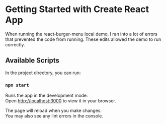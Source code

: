 # Getting Started with Create React App

When running the react-burger-menu local demo, I ran into a lot of errors that prevented the code from running. These edits allowed the demo to run correctly.

## Available Scripts

In the project directory, you can run:

### `npm start`

Runs the app in the development mode.\
Open [http://localhost:3000](http://localhost:3000) to view it in your browser.

The page will reload when you make changes.\
You may also see any lint errors in the console.